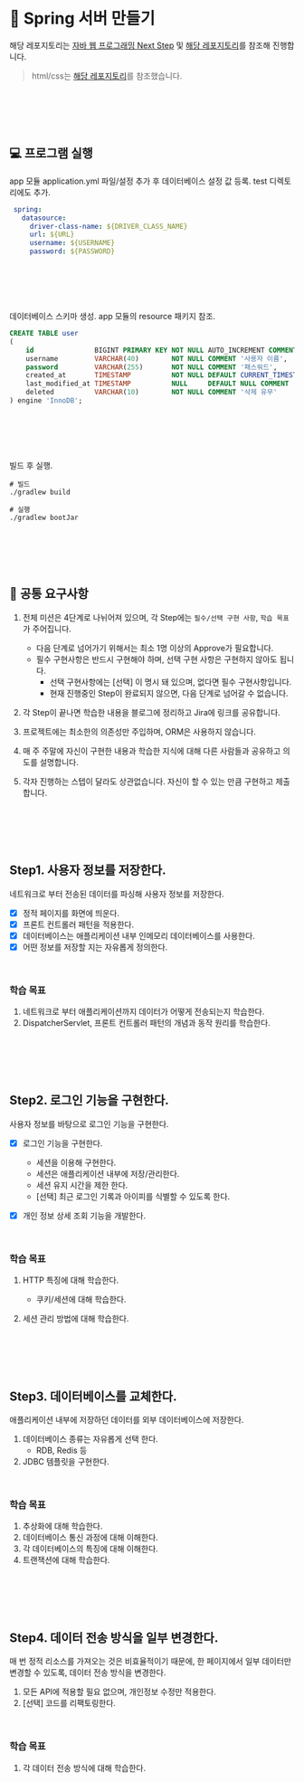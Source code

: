 # 🍃 Spring 서버 만들기

해당 레포지토리는 [자바 웹 프로그래밍 Next Step](https://m.yes24.com/Goods/Detail/31869154) 및 [해당 레포지토리](https://github.com/next-step)를
참조해 진행합니다.

> html/css는 [해당 레포지토리](https://github.com/Origogi/DreamCoding-FE-Portfolio-Clone)를 참조했습니다.

<br>
<br>
<br>
<br>

## 💻 프로그램 실행

app 모듈 application.yml 파일/설정 추가 후 데이터베이스 설정 값 등록. test 디렉토리에도 추가.

````yaml
 spring:
   datasource:
     driver-class-name: ${DRIVER_CLASS_NAME}
     url: ${URL}
     username: ${USERNAME}
     password: ${PASSWORD}
````

<br>
<br>
<br>
<br>

데이터베이스 스키마 생성. app 모듈의 resource 패키지 참조.

```sql
CREATE TABLE user
(
    id               BIGINT PRIMARY KEY NOT NULL AUTO_INCREMENT COMMENT 'PK',
    username         VARCHAR(40)        NOT NULL COMMENT '사용자 이름',
    password         VARCHAR(255)       NOT NULL COMMENT '패스워드',
    created_at       TIMESTAMP          NOT NULL DEFAULT CURRENT_TIMESTAMP COMMENT '생성일',
    last_modified_at TIMESTAMP          NULL     DEFAULT NULL COMMENT '최종 수정일',
    deleted          VARCHAR(10)        NOT NULL COMMENT '삭제 유무'
) engine 'InnoDB';
```

<br>
<br>
<br>
<br>

빌드 후 실행.

```shell
# 빌드
./gradlew build

# 실행
./gradlew bootJar
```

<br>
<br>
<br>
<br>

## 📝 공통 요구사항

1. 전체 미션은 4단계로 나뉘어져 있으며, 각 Step에는 `필수/선택 구현 사항`, `학습 목표`가 주어집니다.
    - 다음 단계로 넘어가기 위해서는 최소 1명 이상의 Approve가 필요합니다.
    - 필수 구현사항은 반드시 구현해야 하며, 선택 구현 사항은 구현하지 않아도 됩니다.
        - 선택 구현사항에는 [선택] 이 명시 돼 있으며, 없다면 필수 구현사항입니다.
        - 현재 진행중인 Step이 완료되지 않으면, 다음 단계로 넘어갈 수 없습니다.

2. 각 Step이 끝나면 학습한 내용을 블로그에 정리하고 Jira에 링크를 공유합니다.
3. 프로젝트에는 최소한의 의존성만 주입하며, ORM은 사용하지 않습니다.
4. 매 주 주말에 자신이 구현한 내용과 학습한 지식에 대해 다른 사람들과 공유하고 의도를 설명합니다.
5. 각자 진행하는 스텝이 달라도 상관없습니다. 자신이 할 수 있는 만큼 구현하고 제출합니다.

<br>
<br>
<br>
<br>

## Step1. 사용자 정보를 저장한다.

네트워크로 부터 전송된 데이터를 파싱해 사용자 정보를 저장한다.

- [x] 정적 페이지를 화면에 띄운다.
- [x] 프론트 컨트롤러 패턴을 적용한다. 
- [x] 데이터베이스는 애플리케이션 내부 인메모리 데이터베이스를 사용한다.
- [x] 어떤 정보를 저장할 지는 자유롭게 정의한다.

<br>

### 학습 목표
1. 네트워크로 부터 애플리케이션까지 데이터가 어떻게 전송되는지 학습한다.
2. DispatcherServlet, 프론트 컨트롤러 패턴의 개념과 동작 원리를 학습한다.

<br>
<br>
<br>
<br>

## Step2. 로그인 기능을 구현한다.

사용자 정보를 바탕으로 로그인 기능을 구현한다.

- [x] 로그인 기능을 구현한다.
  - 세션을 이용해 구현한다.
  - 세션은 애플리케이션 내부에 저장/관리한다.
  - 세션 유지 시간을 제한 한다.
  - [선택] 최근 로그인 기록과 아이피를 식별할 수 있도록 한다.

- [x] 개인 정보 상세 조회 기능을 개발한다.

<br>

### 학습 목표

1. HTTP 특징에 대해 학습한다.
   - 쿠키/세션에 대해 학습한다.

2. 세션 관리 방법에 대해 학습한다.

<br>
<br>
<br>
<br>

## Step3. 데이터베이스를 교체한다.

애플리케이션 내부에 저장하던 데이터를 외부 데이터베이스에 저장한다.

1. 데이터베이스 종류는 자유롭게 선택 한다.
    - RDB, Redis 등
2. JDBC 템플릿을 구현한다.

<br>

### 학습 목표

1. 추상화에 대해 학습한다.
2. 데이터베이스 통신 과정에 대해 이해한다.
3. 각 데이터베이스의 특징에 대해 이해한다.
4. 트랜잭션에 대해 학습한다.

<br>
<br>
<br>
<br>

## Step4. 데이터 전송 방식을 일부 변경한다.

매 번 정적 리소스를 가져오는 것은 비효율적이기 때문에, 한 페이지에서 일부 데이터만 변경할 수 있도록, 데이터 전송 방식을 변경한다.

1. 모든 API에 적용할 필요 없으며, 개인정보 수정만 적용한다.
2. [선택] 코드를 리팩토링한다.

<br>

### 학습 목표

1. 각 데이터 전송 방식에 대해 학습한다.
